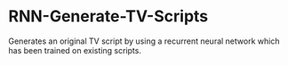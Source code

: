 # RNN-Generate-TV-Scripts
Generates an original TV script by using a recurrent neural network which has been trained on existing scripts.
